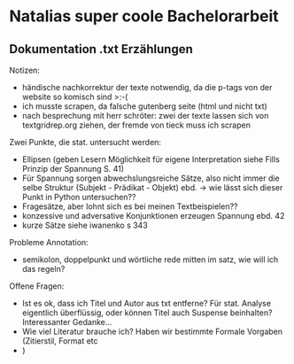 # Natalias super coole Bachelorarbeit

## Dokumentation .txt Erzählungen

Notizen:
- händische nachkorrektur der texte notwendig, da die p-tags von der website so komisch sind >:-(
- ich musste scrapen, da falsche gutenberg seite (html und nicht txt)
- nach besprechung mit herr schröter: zwei der texte lassen sich von textgridrep.org ziehen, der fremde von tieck muss ich scrapen

Zwei Punkte, die stat. untersucht werden:
- Ellipsen (geben Lesern Möglichkeit für eigene Interpretation siehe Fills Prinzip der Spannung S. 41)
- Für Spannung sorgen abwechslungsreiche Sätze, also nicht immer die selbe Struktur (Subjekt - Prädikat - Objekt) ebd. -> wie lässt sich dieser Punkt in Python untersuchen??
- Fragesätze, aber lohnt sich es bei meinen Textbeispielen??
- konzessive und adversative Konjunktionen erzeugen Spannung ebd. 42
- kurze Sätze siehe iwanenko s 343

Probleme Annotation:
- semikolon, doppelpunkt und wörtliche rede mitten im satz, wie will ich das regeln?


Offene Fragen:
- Ist es ok, dass ich Titel und Autor aus txt entferne? Für stat. Analyse eigentlich überflüssig, oder können Titel auch Suspense beinhalten? Interessanter Gedanke...
- Wie viel Literatur brauche ich? Haben wir bestimmte Formale Vorgaben (Zitierstil, Format etc
- )